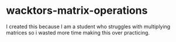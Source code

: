 # wacktors-matrix-operations
I created this because I am a student who struggles with multiplying matrices so i wasted more time making this over practicing.
